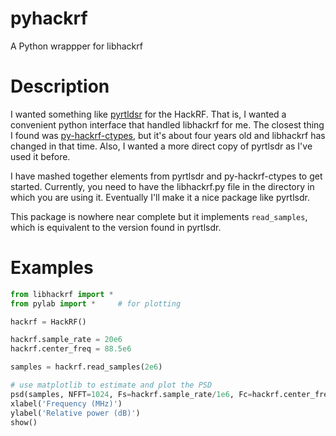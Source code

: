 # pyhackrf

A Python wrappper for libhackrf

# Description

I wanted something like [pyrtldsr](https://github.com/roger-/pyrtlsdr) for the HackRF.
That is, I wanted a convenient python interface that handled libhackrf for me.
The closest thing I found was [py-hackrf-ctypes](https://github.com/wzyy2/py-hackrf-ctypes), but it's about four years old and libhackrf has changed in that time.
Also, I wanted a more direct copy of pyrtlsdr as I've used it before.

I have mashed together elements from pyrtlsdr and py-hackrf-ctypes to get started.
Currently, you need to have the libhackrf.py file in the directory in which you are using it.
Eventually I'll make it a nice package like pyrtlsdr.

This package is nowhere near complete but it implements `read_samples`, which is equivalent to the version found in pyrtlsdr.

# Examples

```python
from libhackrf import *
from pylab import *     # for plotting

hackrf = HackRF()

hackrf.sample_rate = 20e6
hackrf.center_freq = 88.5e6

samples = hackrf.read_samples(2e6)

# use matplotlib to estimate and plot the PSD
psd(samples, NFFT=1024, Fs=hackrf.sample_rate/1e6, Fc=hackrf.center_freq/1e6)
xlabel('Frequency (MHz)')
ylabel('Relative power (dB)')
show()
```

